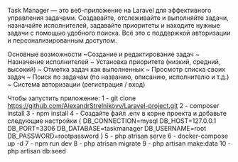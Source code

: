 Task Manager — это веб-приложение на Laravel для эффективного управления задачами. Создавайте, отслеживайте и выполняйте задачи, назначайте исполнителей, задавайте приоритеты и находите нужные задачи с помощью удобного поиска. Всё это с поддержкой авторизации и персонализированным доступом.

Основные возможности
~Создание и редактирование задач
~ Назначение исполнителей
~ Установка приоритета (низкий, средний, высокий)
~ Отметка задач как выполненных
~ Просмотр списка своих задач 
~ Поиск по задачам (по названию, описанию, исполнителю и т.д.)
~ Система авторизации (регистрация / вход)
 
Чтобы запустить приложение: 
1 - git clone https://github.com/AlexandrStrelnikovv/Laravel-project.git
2 - composer install 
3 - npm install 
4 - Создайте файл .env в корне проекта и добавьте следующие настройки
{
    DB_CONNECTION=mysql
    DB_HOST=127.0.0.1
    DB_PORT=3306
    DB_DATABASE=taskmanager
    DB_USERNAME=root
    DB_PASSWORD=rootpassword
}
5  - php atrisan serve 
6  - docker-compose up -d
7  - npm run dev 
8  - php atrisan migrate 
9  - php artisan make:data
10 - php artisan db:seed